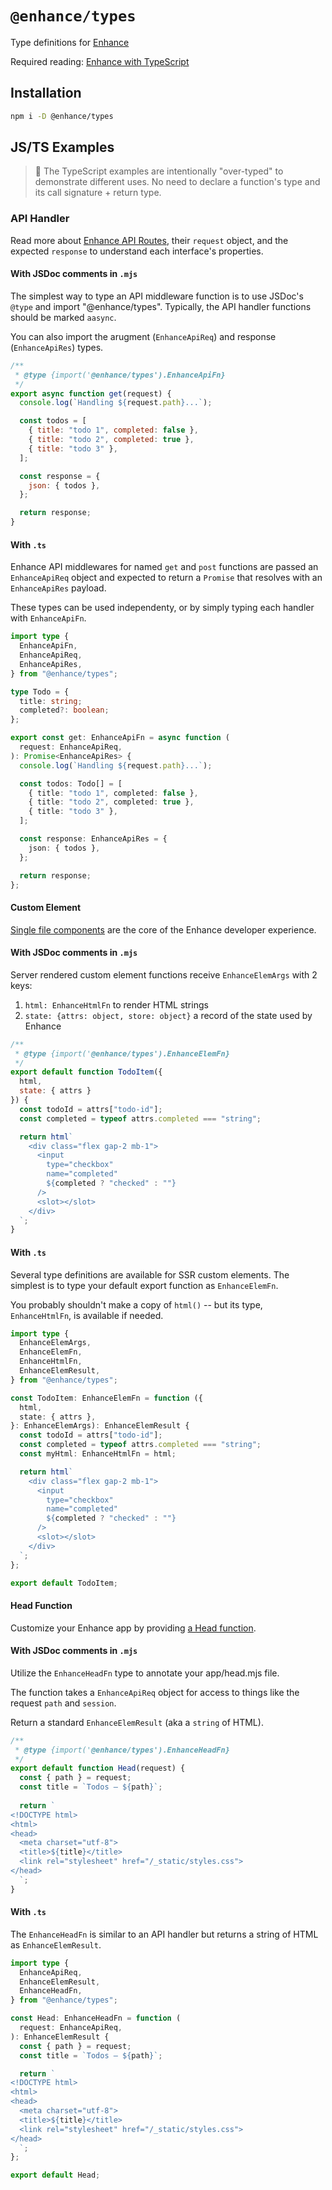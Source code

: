 # `@enhance/types`

Type definitions for [Enhance](https://enhance.dev)

Required reading: [Enhance with TypeScript](https://enhance.dev)

## Installation

```sh
npm i -D @enhance/types
```

## JS/TS Examples

> 💁  The TypeScript examples are intentionally "over-typed" to demonstrate different uses. No need to declare a function's type and its call signature + return type.

### API Handler

Read more about [Enhance API Routes](https://enhance.dev/docs/learn/concepts/api-routes), their `request` object, and the expected `response` to understand each interface's properties.


#### With JSDoc comments in `.mjs`

The simplest way to type an API middleware function is to use JSDoc's `@type` and import "@enhance/types". Typically, the API handler functions should be marked `aasync`.

You can also import the arugment (`EnhanceApiReq`) and response (`EnhanceApiRes`) types.


```js
/**
 * @type {import('@enhance/types').EnhanceApiFn}
 */
export async function get(request) {
  console.log(`Handling ${request.path}...`);

  const todos = [
    { title: "todo 1", completed: false },
    { title: "todo 2", completed: true },
    { title: "todo 3" },
  ];

  const response = {
    json: { todos },
  };

  return response;
}
```


#### With `.ts`

Enhance API middlewares for named `get` and `post` functions are passed an `EnhanceApiReq` object and expected to return a `Promise` that resolves with an `EnhanceApiRes` payload.

These types can be used independenty, or by simply typing each handler with `EnhanceApiFn`.


```ts
import type {
  EnhanceApiFn,
  EnhanceApiReq,
  EnhanceApiRes,
} from "@enhance/types";

type Todo = {
  title: string;
  completed?: boolean;
};

export const get: EnhanceApiFn = async function (
  request: EnhanceApiReq,
): Promise<EnhanceApiRes> {
  console.log(`Handling ${request.path}...`);

  const todos: Todo[] = [
    { title: "todo 1", completed: false },
    { title: "todo 2", completed: true },
    { title: "todo 3" },
  ];

  const response: EnhanceApiRes = {
    json: { todos },
  };

  return response;
};
```


#### Custom Element

[Single file components](https://enhance.dev/docs/learn/concepts/single-file-components) are the core of the Enhance developer experience.


#### With JSDoc comments in `.mjs`

Server rendered custom element functions receive `EnhanceElemArgs` with 2 keys:
1. `html: EnhanceHtmlFn` to render HTML strings
2. `state: {attrs: object, store: object}` a record of the state used by Enhance


```js
/**
 * @type {import('@enhance/types').EnhanceElemFn}
 */
export default function TodoItem({
  html,
  state: { attrs }
}) {
  const todoId = attrs["todo-id"];
  const completed = typeof attrs.completed === "string";

  return html`
    <div class="flex gap-2 mb-1">
      <input
        type="checkbox"
        name="completed"
        ${completed ? "checked" : ""}
      />
      <slot></slot>
    </div>
  `;
}
```


#### With `.ts`

Several type definitions are available for SSR custom elements. The simplest is to type your default export function as `EnhanceElemFn`.

You probably shouldn't make a copy of `html()` -- but its type, `EnhanceHtmlFn`, is available if needed.


```ts
import type {
  EnhanceElemArgs,
  EnhanceElemFn,
  EnhanceHtmlFn,
  EnhanceElemResult,
} from "@enhance/types";

const TodoItem: EnhanceElemFn = function ({
  html,
  state: { attrs },
}: EnhanceElemArgs): EnhanceElemResult {
  const todoId = attrs["todo-id"];
  const completed = typeof attrs.completed === "string";
  const myHtml: EnhanceHtmlFn = html;

  return html`
    <div class="flex gap-2 mb-1">
      <input
        type="checkbox"
        name="completed"
        ${completed ? "checked" : ""}
      />
      <slot></slot>
    </div>
  `;
};

export default TodoItem;
```


#### Head Function

Customize your Enhance app by providing [a Head function](https://enhance.dev/docs/learn/starter-project/head).


#### With JSDoc comments in `.mjs`

Utilize the `EnhanceHeadFn` type to annotate your app/head.mjs file.

The function takes a `EnhanceApiReq` object for access to things like the request `path` and `session`.

Return a standard `EnhanceElemResult` (aka a `string` of HTML).


```js
/**
 * @type {import('@enhance/types').EnhanceHeadFn}
 */
export default function Head(request) {
  const { path } = request;
  const title = `Todos — ${path}`;
  
  return `
<!DOCTYPE html>
<html>
<head>
  <meta charset="utf-8">
  <title>${title}</title>
  <link rel="stylesheet" href="/_static/styles.css">
</head>
  `;
}

```


#### With `.ts`

The `EnhanceHeadFn` is similar to an API handler but returns a string of HTML as `EnhanceElemResult`.


```ts
import type {
  EnhanceApiReq,
  EnhanceElemResult,
  EnhanceHeadFn,
} from "@enhance/types";

const Head: EnhanceHeadFn = function (
  request: EnhanceApiReq,
): EnhanceElemResult {
  const { path } = request;
  const title = `Todos — ${path}`;

  return `
<!DOCTYPE html>
<html>
<head>
  <meta charset="utf-8">
  <title>${title}</title>
  <link rel="stylesheet" href="/_static/styles.css">
</head>
  `;
};

export default Head;
```
